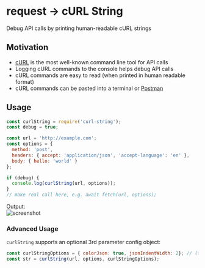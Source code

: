 # request -> cURL String
Debug API calls by printing human-readable cURL strings

## Motivation
- [cURL](https://curl.haxx.se/) is the most well-known command line tool for API calls
- Logging cURL commands to the console helps debug API calls
- cURL commands are easy to read (when printed in human readable format)
- cURL commands can be pasted into a terminal or [Postman](https://learning.getpostman.com/docs/postman/collections/data_formats/#importing-postman-data)

## Usage
```js
const curlString = require('curl-string');
const debug = true;

const url = 'http://example.com';
const options = {
  method: 'post',
  headers: { accept: 'application/json', 'accept-language': 'en' },
  body: { hello: 'world' }
};

if (debug) {
  console.log(curlString(url, options));  
}
// make real call here, e.g. await fetch(url, options);
```
Output:  
![screenshot](https://imgur.com/FRlmfLR.png)

### Advanced Usage
`curlString` supports an optional 3rd parameter config object:
```js
const curlStringOptions = { colorJson: true, jsonIndentWidth: 2}; // (these are the defaults)
const str = curlString(url, options, curlStringOptions);
```
